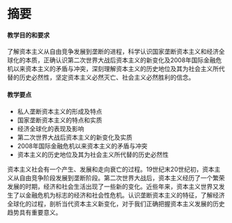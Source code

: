 # 摘要

#### 教学目的和要求

了解资本主义从自由竞争发展到垄断的进程，科学认识国家垄断资本主义和经济全球化的本质，正确认识第二次世界大战后资本主义的新变化及2008年国际金融危机以来资本主义的矛盾与冲突，深刻理解资本主义的历史地位及其为社会主义所代替的历史必然性，坚定资本主义必然灭亡、社会主义必然胜利的信念。

#### 教学要点

- 私人垄断资本主义的形成及特点
- 国家垄断资本主义的特点和实质
- 经济全球化的表现及影响
- 第二次世界大战后资本主义的新变化及实质
- 2008年国际金融危机以来资本主义的矛盾与冲突
- 资本主义的历史地位及其为社会主义所代替的历史必然性

资本主义社会有一个产生、发展和走向衰亡的过程。19世纪末20世纪初，资本主义从自由竞争阶段发展到垄断阶段。第二次世界大战后，资本主义经历了一个繁荣发展的时期，经济和社会生活出现了一些新的变化。近些年来，资本主义世界又发生了以金融危机为标志的经济和社会性危机。认识垄断资本主义的特征，了解经济全球化的过程，剖析当代资本主义新变化，对于我们正确把握资本主义发展的历史趋势具有重要意义。

